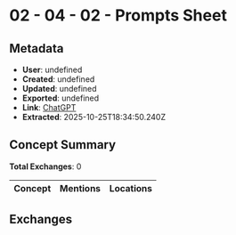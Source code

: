 # **02 - 04 - 02 - Prompts Sheet**

## Metadata

- **User**: undefined
- **Created**: undefined
- **Updated**: undefined
- **Exported**: undefined
- **Link**: [ChatGPT](undefined)
- **Extracted**: 2025-10-25T18:34:50.240Z

## Concept Summary

**Total Exchanges**: 0

| Concept | Mentions | Locations |
|---------|----------|----------|

## Exchanges


